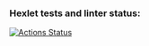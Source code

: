 ### Hexlet tests and linter status:
[![Actions Status](https://github.com/arslan08/frontend-project-lvl1/workflows/hexlet-check/badge.svg)](https://github.com/arslan08/frontend-project-lvl1/actions)